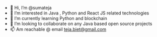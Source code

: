 - 👋 Hi, I’m @sumateja
- 👀 I’m interested in Java , Python and React JS related technologies
- 🌱 I’m currently learning Python and blockchain 
- 💞️ I’m looking to collaborate on any Java based open source projects 
- 📫 Am reachable @ email teja.biet@gmail.com

<!---
sumateja/sumateja is a ✨ special ✨ repository because its `README.md` (this file) appears on your GitHub profile.
You can click the Preview link to take a look at your changes.
--->
